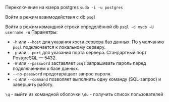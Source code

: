 Переключение на юзера postgres
`sudo -i -u postgres`

Войти в режим взаимодействия с db
`psql` 

Войти в режим командной строки определённой db
`psql -d mydb -U username -W`
Параметры:
- `-h` или `--host` для указания хоста сервера баз данных. По умолчанию `psql` подключается к локальному серверу.
- `-p` или `--port` для указания порта сервера. Стандартный порт PostgreSQL — 5432.
- `-W` или `--password` заставляет `psql` запрашивать пароль перед подключением к базе данных.
- `--no-password` предотвращает запрос пароля.
- `-c` или `--command` позволяет выполнить одну команду (SQL-запрос) и завершить работу.

`\q` - выйти из командной оболочки
`\du` - получить список пользователей
